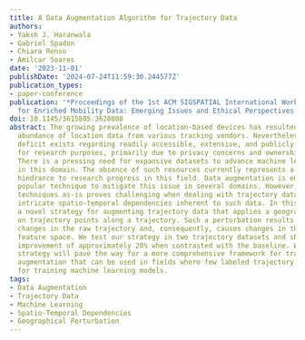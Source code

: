 ```yaml
---
title: A Data Augmentation Algorithm for Trajectory Data
authors:
- Yaksh J. Haranwala
- Gabriel Spadon
- Chiara Renso
- Amilcar Soares
date: '2023-11-01'
publishDate: '2024-07-24T11:59:30.244577Z'
publication_types:
- paper-conference
publication: '*Proceedings of the 1st ACM SIGSPATIAL International Workshop on Methods
  for Enriched Mobility Data: Emerging Issues and Ethical Perspectives 2023*'
doi: 10.1145/3615885.3628008
abstract: The growing prevalence of location-based devices has resulted in a significant
  abundance of location data from various tracking vendors. Nevertheless, a noticeable
  deficit exists regarding readily accessible, extensive, and publicly available datasets
  for research purposes, primarily due to privacy concerns and ownership constraints.
  There is a pressing need for expansive datasets to advance machine learning techniques
  in this domain. The absence of such resources currently represents a substantial
  hindrance to research progress in this field. Data augmentation is emerging as a
  popular technique to mitigate this issue in several domains. However, applying state-of-the-art
  techniques as-is proves challenging when dealing with trajectory data due to the
  intricate spatio-temporal dependencies inherent to such data. In this work, we propose
  a novel strategy for augmenting trajectory data that applies a geographical perturbation
  on trajectory points along a trajectory. Such a perturbation results in controlled
  changes in the raw trajectory and, consequently, causes changes in the trajectory
  feature space. We test our strategy in two trajectory datasets and show a performance
  improvement of approximately 20% when contrasted with the baseline. We believe this
  strategy will pave the way for a more comprehensive framework for trajectory data
  augmentation that can be used in fields where few labeled trajectory data are available
  for training machine learning models.
tags:
- Data Augmentation
- Trajectory Data
- Machine Learning
- Spatio-Temporal Dependencies
- Geographical Perturbation
---
```

